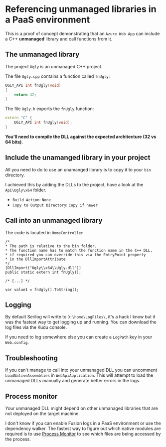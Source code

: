 # Referencing unmanaged libraries in a PaaS environment

This is a proof of concept demonstrating that an `Azure Web App` can include a C++ **unmanaged** library and call functions from it.

## The unmanaged library

The project `Ugly` is an unmanaged C++ project.

The file `Ugly.cpp` contains a function called `fnUgly`:

```cpp
UGLY_API int fnUgly(void)
{
    return 42;
}
```

The file `Ugly.h` exports the `fnUgly` function:

```cpp
extern "C" {
	UGLY_API int fnUgly(void);
}
```

**You'll need to compile the DLL against the expected architecture (32 vs 64 bits)**.

## Include the unamanged library in your project

All you need to do to use an unamanged library is to copy it to your `bin` directory.

I achieved this by adding the DLLs to the project, have a look at the `Api\Ugly\x64` folder.

 - `Build Action`: `None`
 - `Copy to Output Directory`: `Copy if newer`

## Call into an unmanaged library

The code is located in `HomeController`

```chsarp
/*
* The path is relative to the bin folder.
* The function name has to match the function name in the C++ DLL,
* if required you can override this via the EntryPoint property
* in the DllImportAttribute
*/
[DllImport("Ugly\\x64\\Ugly.dll")]
public static extern int fnUgly();

/* [...] */

var value1 = fnUgly().ToString();
```

## Logging

By default Serilog will write to `D:\home\LogFiles\`, it's a hack I know but it was the fastest way to get logging up and running. You can download the log files via the Kudu console.

If you need to log somewhere else you can create a `LogPath` key in your `Web.config`.

## Troubleshooting

If you can't manage to call into your unmanaged DLL you can uncomment `LoadNativeAssemblies` in `WebApiApplication`. This will attempt to load the unmanaged DLLs manually and generate better errors in the logs.

## Process monitor

Your unmanaged DLL might depend on other unmanaged libraries that are not deployed on the target machine.

I don't know if you can enable Fusion logs in a PaaS environment or use the dependency walker. The fastest way to figure out which native modules are required is to use [Process Monitor][process-monitor] to see which files are being accessed by the process.

[process-monitor]: https://technet.microsoft.com/en-us/sysinternals/processmonitor.aspx